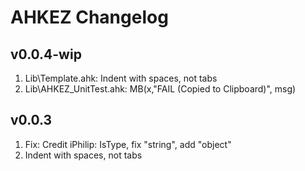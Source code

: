 
# AHKEZ Changelog

## v0.0.4-wip

  1. Lib\Template.ahk: Indent with spaces, not tabs
  1. Lib\AHKEZ_UnitTest.ahk: MB(x,"FAIL (Copied to Clipboard)", msg)

## v0.0.3

  1. Fix: Credit iPhilip: IsType, fix "string", add "object"
  1. Indent with spaces, not tabs
